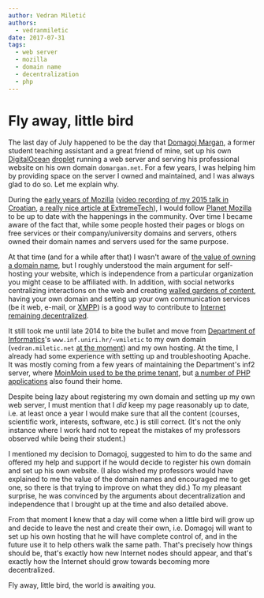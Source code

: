 ```yaml
---
author: Vedran Miletić
authors:
  - vedranmiletic
date: 2017-07-31
tags:
  - web server
  - mozilla
  - domain name
  - decentralization
  - php
---
```


# Fly away, little bird

The last day of July happened to be the day that [Domagoj Margan](https://domargan.net/), a former student teaching assistant and a great friend of mine, set up his own [DigitalOcean](https://www.digitalocean.com/) [droplet](https://www.digitalocean.com/products/droplets/) running a web server and serving his professional website on his own domain `domargan.net`. For a few years, I was helping him by providing space on the server I owned and maintained, and I was always glad to do so. Let me explain why.

<!-- more -->

During the [early years of Mozilla](2015-05-01-browser-wars.md) ([video recording of my 2015 talk in Croatian](https://youtu.be/pz73gD1H-s4), [a really nice article at ExtremeTech](https://www.extremetech.com/computing/90200-the-history-of-mozilla-and-firefox)), I would follow [Planet Mozilla](https://planet.mozilla.org/) to be up to date with the happenings in the community. Over time I became aware of the fact that, while some people hosted their pages or blogs on free services or their company/university domains and servers, others owned their domain names and servers used for the same purpose.

At that time (and for a while after that) I wasn't aware of [the value of owning a domain name](https://www.theguardian.com/commentisfree/2013/mar/28/why-everyone-should-register-domain-name), but I roughly understood the main argument for self-hosting your website, which is independence from a particular organization you might cease to be affiliated with. In addition, with social networks centralizing interactions on the web and creating [walled gardens of content](https://daringfireball.net/2017/06/fuck_facebook), having your own domain and setting up your own communication services (be it web, e-mail, or [XMPP](https://xmpp.org/)) is a good way to contribute to [Internet remaining decentralized](https://dangillmor.com/2014/04/25/indie-web-important/).

It still took me until late 2014 to bite the bullet and move from [Department of Informatics](https://www.inf.uniri.hr/)'s `www.inf.uniri.hr/~vmiletic` to my own domain (`vedran.miletic.net` [at the moment](https://vedran.miletic.net/)) and my own hosting. At the time, I already had some experience with setting up and troubleshooting Apache. It was mostly coming from a few years of maintaining the Department's inf2 server, where [MoinMoin used to be the prime tenant](2017-07-29-why-we-use-restructuredtext-and-sphinx-static-site-generator-for-maintaining-teaching-materials.md), but [a number of PHP applications](2017-07-22-enabling-http2-https-and-going-https-only-on-inf2.md) also found their home.

Despite being lazy about registering my own domain and setting up my own web server, I must mention that I *did* keep my page reasonably up to date, i.e. at least once a year I would make sure that all the content (courses, scientific work, interests, software, etc.) is still correct. (It's not the only instance where I work hard not to repeat the mistakes of my professors observed while being their student.)

I mentioned my decision to Domagoj, suggested to him to do the same and offered my help and support if he would decide to register his own domain and set up his own website. (I also wished my professors would have explained to me the value of the domain names and encouraged me to get one, so there is that trying to improve on what they did.) To my pleasant surprise, he was convinced by the arguments about decentralization and independence that I brought up at the time and also detailed above.

From that moment I knew that a day will come when a little bird will grow up and decide to leave the nest and create their own, i.e. Domagoj will want to set up his own hosting that he will have complete control of, and in the future use it to help others walk the same path. That's precisely how things should be, that's exactly how new Internet nodes should appear, and that's exactly how the Internet should grow towards becoming more decentralized.

Fly away, little bird, the world is awaiting you.
